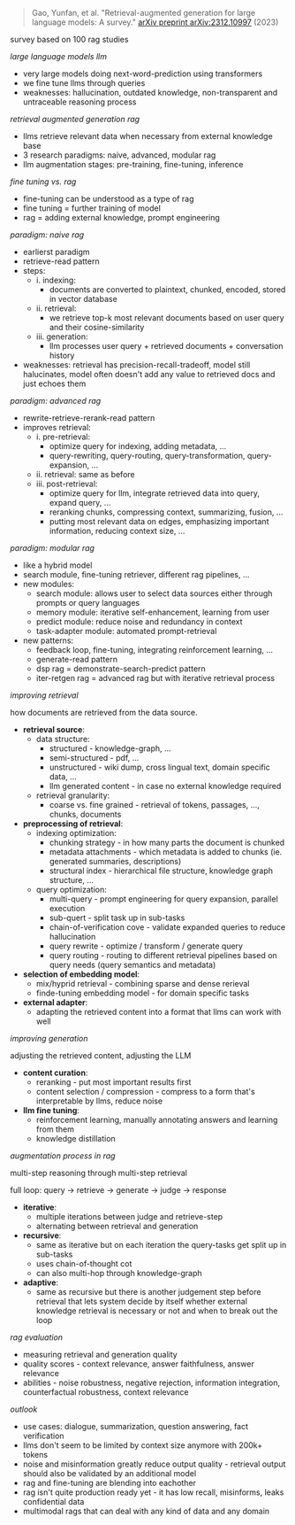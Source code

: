 > Gao, Yunfan, et al. "Retrieval-augmented generation for large language models: A survey." [arXiv preprint arXiv:2312.10997](https://arxiv.org/pdf/2312.10997) (2023)

survey based on 100 rag studies

*large language models llm*

- very large models doing next-word-prediction using transformers
- we fine tune llms through queries
- weaknesses: hallucination, outdated knowledge, non-transparent and untraceable reasoning process

*retrieval augmented generation rag*

- llms retrieve relevant data when necessary from external knowledge base
- 3 research paradigms: naive, advanced, modular rag
- llm augmentation stages: pre-training, fine-tuning, inference

*fine tuning vs. rag*

- fine-tuning can be understood as a type of rag
- fine tuning = further training of model
- rag = adding external knowledge, prompt engineering

*paradigm: naive rag*

- earlierst paradigm
- retrieve-read pattern
- steps:
	- i. indexing:
		- documents are converted to plaintext, chunked, encoded, stored in vector database
	- ii. retrieval:
		- we retrieve top-k most relevant documents based on user query and their cosine-similarity
	- iii. generation:
		- llm processes user query + retrieved documents + conversation history
- weaknesses: retrieval has precision-recall-tradeoff, model still halucinates, model often doesn't add any value to retrieved docs and just echoes them

*paradigm: advanced rag*

- rewrite-retrieve-rerank-read pattern
- improves retrieval:
	- i. pre-retrieval:
		- optimize query for indexing, adding metadata, …
		- query-rewriting, query-routing, query-transformation, query-expansion, …
	- ii. retrieval: same as before
	- iii. post-retrieval:
		- optimize query for llm, integrate retrieved data into query, expand query, …
		- reranking chunks, compressing context, summarizing, fusion, …
		- putting most relevant data on edges, emphasizing important information, reducing context size, …

*paradigm: modular rag*

- like a hybrid model
- search module, fine-tuning retriever, different rag pipelines, …
- new modules:
	- search module: allows user to select data sources either through prompts or query languages
	- memory module: iterative self-enhancement, learning from user
	- predict module: reduce noise and redundancy in context
	- task-adapter module: automated prompt-retrieval
- new patterns:
	- feedback loop, fine-tuning, integrating reinforcement learning, …
	- generate-read pattern
	- dsp rag = demonstrate-search-predict pattern
	- iter-retgen rag = advanced rag but with iterative retrieval process

*improving retrieval*

how documents are retrieved from the data source.

- **retrieval source**:
	- data structure:
		- structured - knowledge-graph, …
		- semi-structured - pdf, …
		- unstructured - wiki dump, cross lingual text, domain specific data, …
		- llm generated content - in case no external knowledge required
	- retrieval granularity:
		- coarse vs. fine grained - retrieval of tokens, passages, …, chunks, documents
- **preprocessing of retrieval**:
	- indexing optimization:
		- chunking strategy - in how many parts the document is chunked
		- metadata attachments - which metadata is added to chunks (ie. generated summaries, descriptions)
		- structural index - hierarchical file structure, knowledge graph structure, …
	- query optimization:
		- multi-query - prompt engineering for query expansion, parallel execution
		- sub-quert - split task up in sub-tasks
		- chain-of-verification cove - validate expanded queries to reduce hallucination 
		- query rewrite - optimize / transform / generate query
		- query routing - routing to different retrieval pipelines based on query needs (query semantics and metadata)
- **selection of embedding model**:
	- mix/hyprid retrieval - combining sparse and dense rerieval
	- finde-tuning embedding model - for domain specific tasks
- **external adapter**:
	- adapting the retrieved content into a format that llms can work with well

*improving generation*

adjusting the retrieved content, adjusting the LLM

- **content curation**:
	- reranking - put most important results first
	- content selection / compression - compress to a form that's interpretable by llms, reduce noise
- **llm fine tuning**:
	- reinforcement learning, manually annotating answers and learning from them 
	- knowledge distillation

*augmentation process in rag*

multi-step reasoning through multi-step retrieval

full loop: query → retrieve → generate → judge → response

- **iterative**:
	- multiple iterations between judge and retrieve-step
	- alternating between retrieval and generation
- **recursive**:
	- same as iterative but on each iteration the query-tasks get split up in sub-tasks
	- uses chain-of-thought cot
	- can also multi-hop through knowledge-graph
- **adaptive**:
	- same as recursive but there is another judgement step before retrieval that lets system decide by itself whether external knowledge retrieval is necessary or not and when to break out the loop

*rag evaluation*

- measuring retrieval and generation quality
- quality scores - context relevance, answer faithfulness, answer relevance
- abilities - noise robustness, negative rejection, information integration, counterfactual robustness, context relevance

*outlook*

- use cases: dialogue, summarization, question answering, fact verification
- llms don't seem to be limited by context size anymore with 200k+ tokens
- noise and misinformation greatly reduce output quality - retrieval output should also be validated by an additional model
- rag and fine-tuning are blending into eachother
- rag isn't quite production ready yet - it has low recall, misinforms, leaks confidential data
- multimodal rags that can deal with any kind of data and any domain
